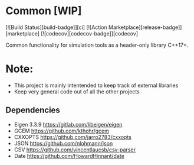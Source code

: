 # Common [WIP]
[![Build Status][build-badge]][ci]
[![Action Marketplace][release-badge]][marketplace]
[![codecov][codecov-badge]][codecov]

Common functionality for simulation tools as a header-only library C++17+.

# Note:
- This project is mainly intentended to keep track of external libraries
- Keep very general code out of all the other projects

## Dependencies
* Eigen 3.3.9 https://gitlab.com/libeigen/eigen
* GCEM https://github.com/kthohr/gcem
* CXXOPTS https://github.com/jarro2783/cxxopts 
* JSON https://github.com/nlohmann/json
* CSV https://github.com/vincentlaucsb/csv-parser
* Date https://github.com/HowardHinnant/date
